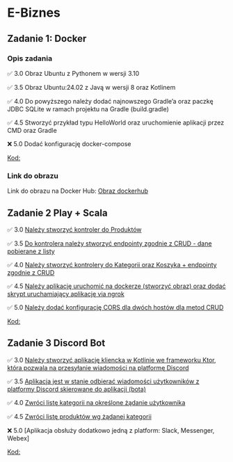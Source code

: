 # E-Biznes

## Zadanie 1: Docker

### Opis zadania

✅ 3.0 Obraz Ubuntu z Pythonem w wersji 3.10

✅ 3.5 Obraz Ubuntu:24.02 z Javą w wersji 8 oraz Kotlinem

✅ 4.0 Do powyższego należy dodać najnowszego Gradle’a oraz paczkę JDBC SQLite w ramach projektu na Gradle (build.gradle)

✅ 4.5 Stworzyć przykład typu HelloWorld oraz uruchomienie aplikacji przez CMD oraz Gradle

❌ 5.0 Dodać konfigurację docker-compose

[Kod:](https://github.com/Ziol3k/E-Biznes/tree/master/docker_project_1/app)

### Link do obrazu

Link do obrazu na Docker Hub: [Obraz dockerhub](https://hub.docker.com/r/ziol3k/ex1-image/tags)

## Zadanie 2 Play + Scala

✅ 3.0 [Należy stworzyć kontroler do Produktów](https://github.com/Ziol3k/E-Biznes/commit/9382c9765e87b35db04b9e3245b5b17a2b063a2e)

✅ 3.5 [Do kontrolera należy stworzyć endpointy zgodnie z CRUD - dane pobierane z listy](https://github.com/Ziol3k/E-Biznes/commit/06a01831855dca412e6c354ce9d1395e2f092ca3)

✅ 4.0  [Należy stworzyć kontrolery do Kategorii oraz Koszyka + endpointy zgodnie z CRUD](https://github.com/Ziol3k/E-Biznes/commit/857f153e93c12070fb525bfbccbbe63cd9db79dc#diff-49d22ae5b3cc23b77fa7c01b235c6729f858baf4a980d49318ac41b78086d373)

✅ 4.5 [Należy aplikację uruchomić na dockerze (stworzyć obraz) oraz dodać skrypt uruchamiający aplikację via ngrok](https://github.com/Ziol3k/E-Biznes/commit/e798dfd629cdaca3f24b3b108ea63fa245b6ec3c)

✅ 5.0 [Należy dodać konfigurację CORS dla dwóch hostów dla metod CRUD](https://github.com/Ziol3k/E-Biznes/commit/b6165e169bd2be45d51fa35e1dcad8cd7904c5d0)

[Kod:](https://github.com/Ziol3k/E-Biznes/tree/master/Scala/playapp)


## Zadanie 3 Discord Bot

✅ 3.0 [Należy stworzyć aplikację kliencką w Kotlinie we frameworku Ktor, która pozwala na przesyłanie wiadomości na platformę Discord](https://github.com/Ziol3k/E-Biznes/commit/5698c64e8142bafebab8c57422caec1656eca4f6)

✅ 3.5 [Aplikacja jest w stanie odbierać wiadomości użytkowników z platformy Discord skierowane do aplikacji (bota)](https://github.com/Ziol3k/E-Biznes/commit/d755ae6fcb1f343051f150f81233a6a27039dc2e)

✅ 4.0  [Zwróci listę kategorii na określone żądanie użytkownika](https://github.com/Ziol3k/E-Biznes/commit/ec2a50a14b6d08c0256323f3644a7bc0ae05a5ec)

✅ 4.5 [Zwróci listę produktów wg żądanej kategorii](https://github.com/Ziol3k/E-Biznes/commit/a1e2e4a52f8c9f7f33fd55d0fa19b2acfc198f5d)

❌ 5.0 [Aplikacja obsłuży dodatkowo jedną z platform: Slack, Messenger, Webex]

[Kod:](https://github.com/Ziol3k/E-Biznes/tree/master/DiscordBot/src/main/kotlin)

